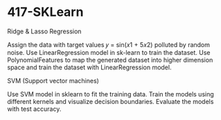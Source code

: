 # 417-SKLearn

Ridge & Lasso Regression

Assign the data with target values 𝑦 = sin(𝑥1 + 5𝑥2) polluted by random noise. 
Use LinearRegression model in sk-learn to train the dataset. 
Use PolynomialFeatures to map the generated dataset into higher dimension space and train the dataset with LinearRegression model.

SVM (Support vector machines)

Use SVM model in sklearn to fit the training data.
Train the models using different kernels and visualize decision boundaries. Evaluate the models with test accuracy. 
